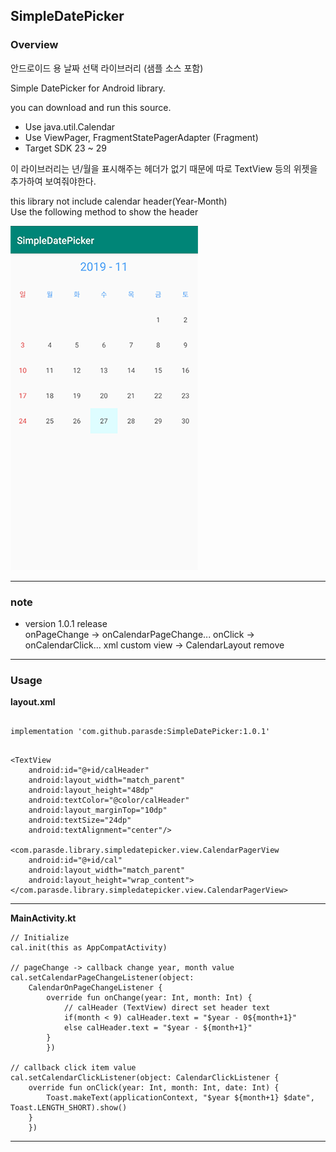 ## SimpleDatePicker ##


### Overview ###

안드로이드 용 날짜 선택 라이브러리 (샘플 소스 포함)

Simple DatePicker for Android library.

you can download and run this source.

- Use java.util.Calendar
- Use ViewPager, FragmentStatePagerAdapter (Fragment)
- Target SDK 23 ~ 29
  
   
  
이 라이브러리는 년/월을 표시해주는 헤더가 없기 때문에 따로 TextView 등의 위젯을 추가하여 보여줘야한다.

this library not include calendar header(Year-Month)  
Use the following method to show the header  

![preview](https://raw.githubusercontent.com/parasde/SimpleDatePicker/master/preview.PNG)

---

### note ###

- version 1.0.1 release  
onPageChange -> onCalendarPageChange...
onClick -> onCalendarClick...
xml custom view -> CalendarLayout remove

---

### Usage ###
__layout.xml__

```

implementation 'com.github.parasde:SimpleDatePicker:1.0.1'

```


```

<TextView
    android:id="@+id/calHeader"
    android:layout_width="match_parent"
    android:layout_height="48dp"
    android:textColor="@color/calHeader"
    android:layout_marginTop="10dp"
    android:textSize="24dp"
    android:textAlignment="center"/>

<com.parasde.library.simpledatepicker.view.CalendarPagerView
    android:id="@+id/cal"
    android:layout_width="match_parent"
    android:layout_height="wrap_content">
</com.parasde.library.simpledatepicker.view.CalendarPagerView>

```

---

__MainActivity.kt__

```
// Initialize
cal.init(this as AppCompatActivity)

// pageChange -> callback change year, month value
cal.setCalendarPageChangeListener(object:
    CalendarOnPageChangeListener {
        override fun onChange(year: Int, month: Int) {
            // calHeader (TextView) direct set header text
            if(month < 9) calHeader.text = "$year - 0${month+1}"
            else calHeader.text = "$year - ${month+1}"
        }
        })

// callback click item value
cal.setCalendarClickListener(object: CalendarClickListener {
    override fun onClick(year: Int, month: Int, date: Int) {
        Toast.makeText(applicationContext, "$year ${month+1} $date", Toast.LENGTH_SHORT).show()
    }
    })
```
---